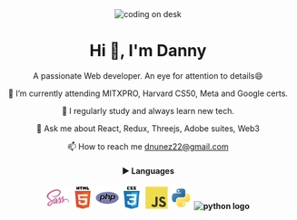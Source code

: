 <div id="header" align="center">
<img src="https://camo.githubusercontent.com/5ddf73ad3a205111cf8c686f687fc216c2946a75005718c8da5b837ad9de78c9/68747470733a2f2f7468756d62732e6766796361742e636f6d2f4576696c4e657874446576696c666973682d736d616c6c2e676966" alt="coding on desk" style="width:50%;height:50%;">
<h1>Hi 👋, I'm Danny</h1>
  
A passionate Web developer. An eye for attention to details😄


🔭 I’m currently attending MITXPRO, Harvard CS50, Meta and Google certs.

📝 I regularly study and always learn new tech.

💬 Ask me about React, Redux, Threejs, Adobe suites, Web3

📫 How to reach me dnunez22@gmail.com

  <p><h4>▶ Languages<h4></p>
<img src="https://raw.githubusercontent.com/devicons/devicon/master/icons/sass/sass-original.svg" alt="sass logo" style="width:40px;height:40px;">
<img src="https://raw.githubusercontent.com/devicons/devicon/master/icons/html5/html5-original-wordmark.svg" alt="html 5 logo" style="width:40px;height:40px;">
<img src="https://raw.githubusercontent.com/devicons/devicon/master/icons/php/php-original.svg" alt="html 5 logo" style="width:40px;height:40px;">
<img src="https://raw.githubusercontent.com/devicons/devicon/master/icons/css3/css3-original-wordmark.svg" alt="html 5 logo" style="width:40px;height:40px;">
<img src="https://raw.githubusercontent.com/devicons/devicon/master/icons/javascript/javascript-original.svg" alt="html 5 logo" style="width:40px;height:40px;">
<img src="https://raw.githubusercontent.com/devicons/devicon/master/icons/python/python-original.svg" alt="python logo" style="width:40px;height:40px;">
<img src="https://docs.soliditylang.org/en/v0.8.17/_static/logo.svg" alt="python logo" style="width:40px;height:40px;">

</div>
